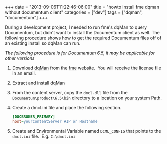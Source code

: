 +++
date = "2013-09-06T11:22:46-06:00"
title = "howto install fme dqman without documentum client"
categories = ["dev"]
tags = ["dqman", "documentum"]
+++

During a development project, I needed to run fme's dqMan to query Documentum, but didn't want to install the Documentum client as well.  The following procedure shows how to get the required Documentum files off of an existing install so dqMan can run.

_The following procedure is for Documentum 6.5, it may be applicable for other versions_

1. Download [dqMan](http://www.fme-us.com/technologies/ecm/emc-documentum/dqman/) from the [fme](http://www.fme-us.com/) website.  You will receive the license file in an email.
2. Extract and install dqMan
3. From the content server, copy the `dmcl.dll` file from the `Documentum\product\6.5\bin` directory to a location on your system Path.
4. Create a dmcl.ini file and place the following section.
	
	```ini
	[DOCBROKER_PRIMARY]
	host=yourContentServer #IP or Hostname
	```

5. Create and Environmental Variable named `DCML_CONFIG` that points to the `dmcl.ini` file.  E.g. `C:\dmcl.ini`